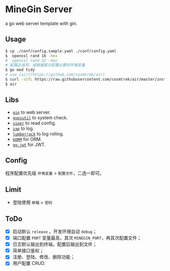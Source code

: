# MineGin Server

a go web server template with gin.

## Usage

```bash
$ cp ./conf/config.sample.yaml ./conf/config.yaml
$  openssl rand 16 -hex
#  openssl rand 32 -hex
# 配置必选项，或根据提示配置必要的环境变量
$ go mod tidy
# use [air](https://github.com/cosmtrek/air)
$ curl -sSfL https://raw.githubusercontent.com/cosmtrek/air/master/install.sh | sh -s -- -b $(go env GOPATH)/bin
$ air
```

## Libs

 - [`gin`](https://gin-gonic.com) to web server.
 - [`gopsutil`](https://github.com/shirou/gopsutil) to system check.
 - [`viper`](https://github.com/spf13/viper) to read config.
 - [`zap`](https://github.com/uber-go/zap) to log.
 - [`lumberjack`](https://github.com/natefinch/lumberjack) to log rolling.
 - [`GORM`](https://gorm.io/zh_CN/) for ORM.
 - [`go-jwt`](https://github.com/dgrijalva/jwt-go) for JWT.


## Config

程序配置优先级 `环境变量` > `配置文件`，二选一即可。

## Limit

- 登陆使用 `邮箱` + `密码`

## ToDo

 - [x] 启动默认 `release` ，开发环境自动 `debug`；
 - [x] 端口配置 `PORT` 变量最高，其次 `MINEGIN_PORT`，再其次配置文件；
 - [x] 日志默认输出到终端，配置后输出到文件；
 - [x] 简单接口鉴权；
 - [x] 注册、登陆、修改、删除功能；
 - [x] 用户配置 CRUD.